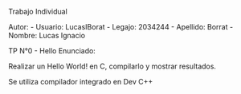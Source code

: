 Trabajo Individual

Autor:
    - Usuario: LucasIBorat
    - Legajo: 2034244
    - Apellido: Borrat
    - Nombre: Lucas Ignacio
    
TP N°0 - Hello
Enunciado:

Realizar un Hello World! en C, compilarlo y mostrar resultados.

Se utiliza compilador integrado en Dev C++
